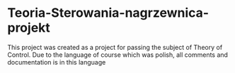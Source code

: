 # Teoria-Sterowania-nagrzewnica-projekt
This project was created as a project for passing the subject of Theory of Control. Due to the language of course which was polish, all comments and documentation is in this language
